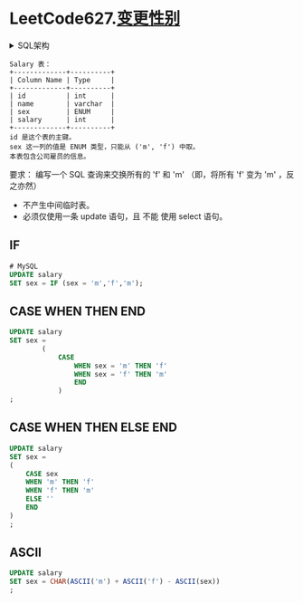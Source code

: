 # LeetCode627.[变更性别](https://leetcode.cn/problems/swap-salary/)

<details><summary>SQL架构</summary>

```sql
Create~~ table If Not Exists Salary (id int, name varchar(100), sex char(1), salary int)  
Truncate table Salary  
insert into Salary (id, name, sex, salary) values ('1', 'A', 'm', '2500')  
insert into Salary (id, name, sex, salary) values ('2', 'B', 'f', '1500')  
insert into Salary (id, name, sex, salary) values ('3', 'C', 'm', '5500')  
insert into Salary (id, name, sex, salary) values ('4', 'D', 'f', '500')  
```

</details>

```text
Salary 表：
+-------------+----------+
| Column Name | Type     |
+-------------+----------+
| id          | int      |
| name        | varchar  |
| sex         | ENUM     |
| salary      | int      |
+-------------+----------+
id 是这个表的主键。
sex 这一列的值是 ENUM 类型，只能从 ('m', 'f') 中取。
本表包含公司雇员的信息。
```

要求：
编写一个 SQL 查询来交换所有的 'f' 和 'm' （即，将所有 'f' 变为 'm' ，反之亦然）
- 不产生中间临时表。
- 必须仅使用一条 update 语句，且 不能 使用 select 语句。

## IF
```sql
# MySQL
UPDATE salary
SET sex = IF (sex = 'm','f','m'); 
```

## CASE WHEN THEN END
```sql
UPDATE salary
SET sex =
        (
            CASE
                WHEN sex = 'm' THEN 'f'
                WHEN sex = 'f' THEN 'm'
                END
            )
;
```

## CASE WHEN THEN ELSE END 
```sql
UPDATE salary
SET sex = 
(
    CASE sex
    WHEN 'm' THEN 'f'
    WHEN 'f' THEN 'm'
    ELSE ''
    END
)
;
```

## ASCII
```sql
UPDATE salary
SET sex = CHAR(ASCII('m') + ASCII('f') - ASCII(sex))
;
```